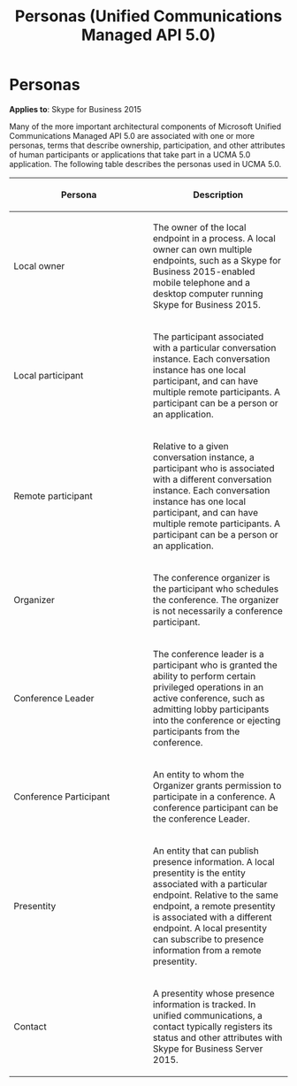 ﻿---
title: Personas (Unified Communications Managed API 5.0)
TOCTitle: Personas
ms:assetid: c033d25f-e55a-449d-b697-f93f64cee0a6
ms:mtpsurl: https://msdn.microsoft.com/en-us/library/Dn465949(v=office.16)
ms:contentKeyID: 65239862
ms.date: 07/27/2015
mtps_version: v=office.16
---

# Personas


**Applies to**: Skype for Business 2015

Many of the more important architectural components of Microsoft Unified Communications Managed API 5.0 are associated with one or more personas, terms that describe ownership, participation, and other attributes of human participants or applications that take part in a UCMA 5.0 application. The following table describes the personas used in UCMA 5.0.

<table>
<colgroup>
<col style="width: 50%" />
<col style="width: 50%" />
</colgroup>
<thead>
<tr class="header">
<th><p>Persona</p></th>
<th><p>Description</p></th>
</tr>
</thead>
<tbody>
<tr class="odd">
<td><p>Local owner</p></td>
<td><p>The owner of the local endpoint in a process. A local owner can own multiple endpoints, such as a Skype for Business 2015-enabled mobile telephone and a desktop computer running Skype for Business 2015.</p></td>
</tr>
<tr class="even">
<td><p>Local participant</p></td>
<td><p>The participant associated with a particular conversation instance. Each conversation instance has one local participant, and can have multiple remote participants. A participant can be a person or an application.</p></td>
</tr>
<tr class="odd">
<td><p>Remote participant</p></td>
<td><p>Relative to a given conversation instance, a participant who is associated with a different conversation instance. Each conversation instance has one local participant, and can have multiple remote participants. A participant can be a person or an application.</p></td>
</tr>
<tr class="even">
<td><p>Organizer</p></td>
<td><p>The conference organizer is the participant who schedules the conference. The organizer is not necessarily a conference participant.</p></td>
</tr>
<tr class="odd">
<td><p>Conference Leader</p></td>
<td><p>The conference leader is a participant who is granted the ability to perform certain privileged operations in an active conference, such as admitting lobby participants into the conference or ejecting participants from the conference.</p></td>
</tr>
<tr class="even">
<td><p>Conference Participant</p></td>
<td><p>An entity to whom the Organizer grants permission to participate in a conference. A conference participant can be the conference Leader.</p></td>
</tr>
<tr class="odd">
<td><p>Presentity</p></td>
<td><p>An entity that can publish presence information. A local presentity is the entity associated with a particular endpoint. Relative to the same endpoint, a remote presentity is associated with a different endpoint. A local presentity can subscribe to presence information from a remote presentity.</p></td>
</tr>
<tr class="even">
<td><p>Contact</p></td>
<td><p>A presentity whose presence information is tracked. In unified communications, a contact typically registers its status and other attributes with Skype for Business Server 2015.</p></td>
</tr>
</tbody>
</table>

